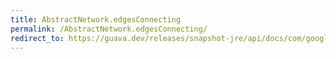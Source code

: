 ```yaml
---
title: AbstractNetwork.edgesConnecting
permalink: /AbstractNetwork.edgesConnecting/
redirect_to: https://guava.dev/releases/snapshot-jre/api/docs/com/google/common/graph/AbstractNetwork.html#edgesConnecting-N-N-
---
```

